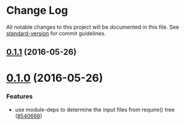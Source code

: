 # Change Log

All notable changes to this project will be documented in this file. See [standard-version](https://github.com/conventional-changelog/standard-version) for commit guidelines.

<a name="0.1.1"></a>
## [0.1.1](https://github.com/mklabs/watchd/compare/v0.1.0...v0.1.1) (2016-05-26)



<a name="0.1.0"></a>
# [0.1.0](https://github.com/mklabs/watchd/compare/v1.0.0...v0.1.0) (2016-05-26)


### Features

* use module-deps to determine the input files from require() tree ([8540668](https://github.com/mklabs/watchd/commit/8540668))
